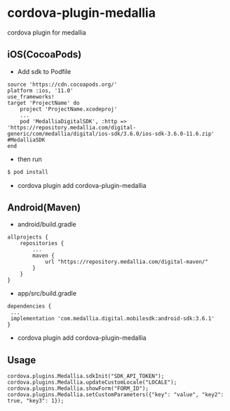 # cordova-plugin-medallia
cordova plugin for medallia

## iOS(CocoaPods)
- Add sdk to Podfile

```shell script
source 'https://cdn.cocoapods.org/'
platform :ios, '11.0'
use_frameworks!
target 'ProjectName' do
	project 'ProjectName.xcodeproj'
	...
	pod 'MedalliaDigitalSDK', :http => 'https://repository.medallia.com/digital-generic/com/medallia/digital/ios-sdk/3.6.0/ios-sdk-3.6.0-11.6.zip' #MedalliaSDK
end
```

- then run

```sh
$ pod install
```

- cordova plugin add cordova-plugin-medallia

## Android(Maven)

- android/build.gradle
```shell script
allprojects {
    repositories {
        ...
        maven {
            url "https://repository.medallia.com/digital-maven/"
        }
    }
}
```
- app/src/build.gradle

```shell script
dependencies {
 ...
 implementation 'com.medallia.digital.mobilesdk:android-sdk:3.6.1'
}
```

- cordova plugin add cordova-plugin-medallia

## Usage

```shell script
cordova.plugins.Medallia.sdkInit("SDK_API_TOKEN");
cordova.plugins.Medallia.updateCustomLocale("LOCALE");
cordova.plugins.Medallia.showForm("FORM_ID");
cordova.plugins.Medallia.setCustomParameters({"key": "value", "key2": true, "key3": 1});
```